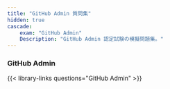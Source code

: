 ```yaml
---
title: "GitHub Admin 質問集"
hidden: true
cascade:
    exam: "GitHub Admin"
    Description: "GitHub Admin 認定試験の模擬問題集。"
---
```


### GitHub Admin

{{< library-links questions="GitHub Admin" >}}